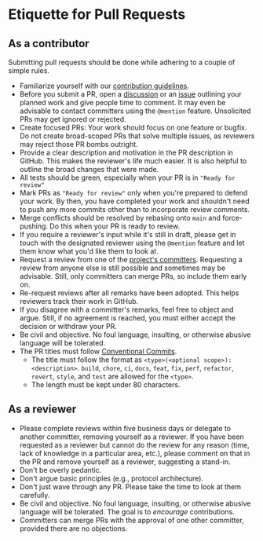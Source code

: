 # Etiquette for Pull Requests

## As a contributor

Submitting pull requests should be done while adhering to a couple of simple rules.

- Familiarize yourself with our [contribution guidelines](CONTRIBUTING.md).
- Before you submit a PR, open a [discussion](https://github.com/eclipse-dataspace-protocol-base/DataspaceProtocol/discussions/new) or an [issue](https://github.com/eclipse-dataspace-protocol-base/DataspaceProtocol/issues/new) outlining your planned work and give people time to comment. It may even be advisable to contact committers using the `@mention` feature. Unsolicited PRs may get ignored or rejected.
- Create focused PRs: Your work should focus on one feature or bugfix. Do not create broad-scoped PRs that solve multiple issues, as reviewers may reject those PR bombs outright.
- Provide a clear description and motivation in the PR description in GitHub. This makes the reviewer's life much easier. It is also helpful to outline the broad changes that were made.
- All tests should be green, especially when your PR is in `"Ready for review"`
- Mark PRs as `"Ready for review"` only when you're prepared to defend your work. By then, you have completed your work and shouldn't need to push any more commits other than to incorporate review comments.
- Merge conflicts should be resolved by rebasing onto `main` and force-pushing. Do this when your PR is ready to review.
- If you require a reviewer's input while it's still in draft, please get in touch with the designated reviewer using the `@mention` feature and let them know what you'd like them to look at.
- Request a review from one of the [project's committers](https://projects.eclipse.org/projects/technology.dataspace-protocol-base/who). Requesting a review from anyone else is still possible and sometimes may be advisable. Still, only committers can merge PRs, so include them early on.
- Re-request reviews after all remarks have been adopted. This helps reviewers track their work in GitHub.
- If you disagree with a committer's remarks, feel free to object and argue. Still, if no agreement is reached, you must either accept the decision or withdraw your PR.
- Be civil and objective. No foul language, insulting, or otherwise abusive language will be tolerated.
- The PR titles must follow [Conventional Commits](https://www.conventionalcommits.org/en/v1.0.0/).
    - The title must follow the format as `<type>(<optional scope>): <description>`.
      `build`, `chore`, `ci`, `docs`, `feat`, `fix`, `perf`, `refactor`, `revert`, `style`, and `test` are allowed for the `<type>`.
    - The length must be kept under 80 characters.

## As a reviewer

- Please complete reviews within five business days or delegate to another committer, removing yourself as a reviewer.
  If you have been requested as a reviewer but cannot do the review for any reason (time, lack of knowledge in a particular area, etc.), please comment on that in the PR and remove yourself as a reviewer, suggesting a stand-in.
- Don't be overly pedantic.
- Don't argue basic principles (e.g., protocol architecture).
- Don't just wave through any PR. Please take the time to look at them carefully.
- Be civil and objective. No foul language, insulting, or otherwise abusive language will be tolerated. The goal is to _encourage_ contributions.
- Committers can merge PRs with the approval of one other committer, provided there are no objections.